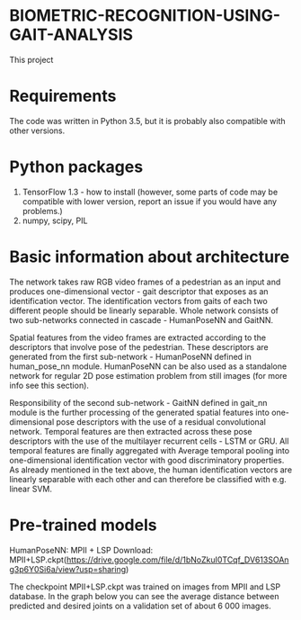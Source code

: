 # BIOMETRIC-RECOGNITION-USING-GAIT-ANALYSIS
This project 

# Requirements
The code was written in Python 3.5, but it is probably also compatible with other versions.

# Python packages
1) TensorFlow 1.3 - how to install (however, some parts of code may be compatible with lower version, report an issue if you would have any problems.)
2) numpy, scipy, PIL

# Basic information about architecture
The network takes raw RGB video frames of a pedestrian as an input and produces one-dimensional vector - gait descriptor that exposes as an identification vector. The identification vectors from gaits of each two different people should be linearly separable. Whole network consists of two sub-networks connected in cascade - HumanPoseNN and GaitNN.

Spatial features from the video frames are extracted according to the descriptors that involve pose of the pedestrian. These descriptors are generated from the first sub-network - HumanPoseNN defined in human_pose_nn module. HumanPoseNN can be also used as a standalone network for regular 2D pose estimation problem from still images (for more info see this section).

Responsibility of the second sub-network - GaitNN defined in gait_nn module is the further processing of the generated spatial features into one-dimensional pose descriptors with the use of a residual convolutional network. Temporal features are then extracted across these pose descriptors with the use of the multilayer recurrent cells - LSTM or GRU. All temporal features are finally aggregated with Average temporal pooling into one-dimensional identification vector with good discriminatory properties. As already mentioned in the text above, the human identification vectors are linearly separable with each other and can therefore be classified with e.g. linear SVM.

# Pre-trained models
HumanPoseNN: MPII + LSP
Download: MPII+LSP.ckpt(https://drive.google.com/file/d/1bNoZkuI0TCqf_DV613SOAng3p6Y0Si6a/view?usp=sharing)

The checkpoint MPII+LSP.ckpt was trained on images from MPII and LSP database. In the graph below you can see the average distance between predicted and desired joints on a validation set of about 6 000 images.
